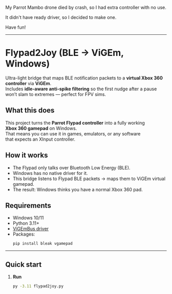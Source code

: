 My Parrot Mambo drone died by crash, so I had extra controller with no use.  

It didn't have ready driver, so I decided to make one.

Have fun!  

---

# Flypad2Joy (BLE → ViGEm, Windows)

Ultra-light bridge that maps BLE notification packets to a **virtual Xbox 360 controller** via **ViGEm**.  
Includes **idle-aware anti-spike filtering** so the first nudge after a pause won’t slam to extremes — perfect for FPV sims.

## What this does
This project turns the **Parrot Flypad controller** into a fully working  
**Xbox 360 gamepad** on Windows.  
That means you can use it in games, emulators, or any software  
that expects an XInput controller.

## How it works
- The Flypad only talks over Bluetooth Low Energy (BLE).  
- Windows has no native driver for it.  
- This bridge listens to Flypad BLE packets → maps them to ViGEm virtual gamepad.  
- The result: Windows thinks you have a normal Xbox 360 pad.

## Requirements
- Windows 10/11  
- Python 3.11+  
- [ViGEmBus driver](https://vigem.org/)  
- Packages:  
  ```bash
  pip install bleak vgamepad

---

## Quick start

1. **Run**
   ```bash
   py -3.11 flypad2joy.py

